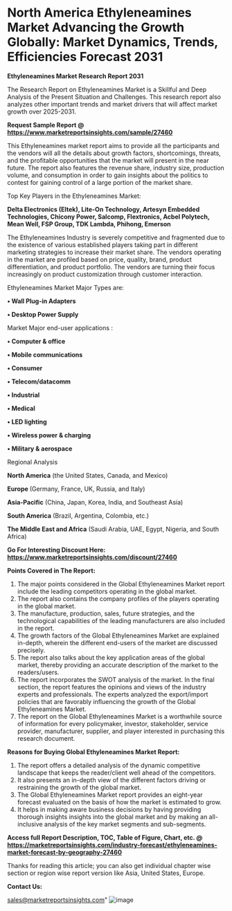 # North America Ethyleneamines Market Advancing the Growth Globally: Market Dynamics, Trends, Efficiencies Forecast 2031

<strong>Ethyleneamines Market Research Report 2031</strong>

The Research Report on Ethyleneamines Market is a Skillful and Deep Analysis of the Present Situation and Challenges. This research report also analyzes other important trends and market drivers that will affect market growth over 2025-2031.

<strong>Request Sample Report @ <a href=https://www.marketreportsinsights.com/sample/27460>https://www.marketreportsinsights.com/sample/27460</a></strong>

This Ethyleneamines market report aims to provide all the participants and the vendors will all the details about growth factors, shortcomings, threats, and the profitable opportunities that the market will present in the near future. The report also features the revenue share, industry size, production volume, and consumption in order to gain insights about the politics to contest for gaining control of a large portion of the market share.

Top Key Players in the Ethyleneamines Market:

<strong>Delta Electronics (Eltek), Lite-On Technology, Artesyn Embedded Technologies, Chicony Power, Salcomp, Flextronics, Acbel Polytech, Mean Well, FSP Group, TDK Lambda, Phihong, Emerson</strong>

The Ethyleneamines Industry is severely competitive and fragmented due to the existence of various established players taking part in different marketing strategies to increase their market share. The vendors operating in the market are profiled based on price, quality, brand, product differentiation, and product portfolio. The vendors are turning their focus increasingly on product customization through customer interaction.

Ethyleneamines Market Major Types are:

<strong>• Wall Plug-in Adapters

• Desktop Power Supply</strong>

Market Major end-user applications :

<strong>• Computer & office

• Mobile communications

• Consumer

• Telecom/datacomm

• Industrial

• Medical

• LED lighting

• Wireless power & charging

• Military & aerospace</strong>

Regional Analysis

</u><strong><b>North America</b></strong> (the United States, Canada, and Mexico)

<strong><b>Europe </b></strong>(Germany, France, UK, Russia, and Italy)

<strong><b>Asia-Pacific</b></strong> (China, Japan, Korea, India, and Southeast Asia)

<strong><b>South America</b></strong> (Brazil, Argentina, Colombia, etc.)

<strong><b>The Middle East and Africa</b></strong> (Saudi Arabia, UAE, Egypt, Nigeria, and South Africa)

<strong>Go For Interesting Discount Here: <a href=https://www.marketreportsinsights.com/discount/27460>https://www.marketreportsinsights.com/discount/27460</a></strong>

<strong>Points Covered in The Report:</strong>
<ol>
  <li>The major points considered in the Global Ethyleneamines Market report include the leading competitors operating in the global market.</li>
  <li>The report also contains the company profiles of the players operating in the global market.</li>
  <li>The manufacture, production, sales, future strategies, and the technological capabilities of the leading manufacturers are also included in the report.</li>
  <li>The growth factors of the Global Ethyleneamines Market are explained in-depth, wherein the different end-users of the market are discussed precisely.</li>
  <li>The report also talks about the key application areas of the global market, thereby providing an accurate description of the market to the readers/users.</li>
  <li>The report incorporates the SWOT analysis of the market. In the final section, the report features the opinions and views of the industry experts and professionals. The experts analyzed the export/import policies that are favorably influencing the growth of the Global Ethyleneamines Market.</li>
  <li>The report on the Global Ethyleneamines Market is a worthwhile source of information for every policymaker, investor, stakeholder, service provider, manufacturer, supplier, and player interested in purchasing this research document.</li>
</ol>
<strong>Reasons for Buying Global Ethyleneamines Market Report:</strong>

<ol>
  <li>The report offers a detailed analysis of the dynamic competitive landscape that keeps the reader/client well ahead of the competitors.</li>
  <li>It also presents an in-depth view of the different factors driving or restraining the growth of the global market.</li>
  <li>The Global Ethyleneamines Market report provides an eight-year forecast evaluated on the basis of how the market is estimated to grow.</li>
  <li>It helps in making aware business decisions by having providing thorough insights insights into the global market and by making an all-inclusive analysis of the key market segments and sub-segments.</li>
</ol>
<strong>Access full Report Description, TOC, Table of Figure, Chart, etc. @ <a href=https://marketreportsinsights.com/industry-forecast/ethyleneamines-market-forecast-by-geography-27460>https://marketreportsinsights.com/industry-forecast/ethyleneamines-market-forecast-by-geography-27460</a></strong>


Thanks for reading this article; you can also get individual chapter wise section or region wise report version like Asia, United States, Europe.

<strong>Contact Us:</strong>

sales@marketreportsinsights.com"
![image](https://github.com/user-attachments/assets/2ec7f6f0-5cbf-441f-9ab9-f2dc4853a801)
